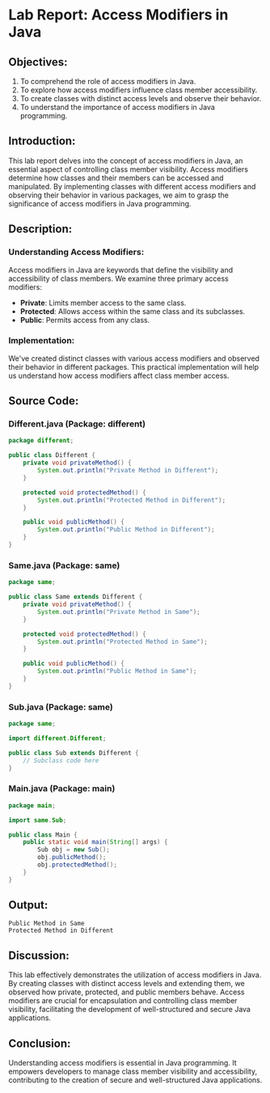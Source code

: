 # Lab Report: Access Modifiers in Java

## Objectives:
1. To comprehend the role of access modifiers in Java.
2. To explore how access modifiers influence class member accessibility.
3. To create classes with distinct access levels and observe their behavior.
4. To understand the importance of access modifiers in Java programming.

## Introduction:
This lab report delves into the concept of access modifiers in Java, an essential aspect of controlling class member visibility. Access modifiers determine how classes and their members can be accessed and manipulated. By implementing classes with different access modifiers and observing their behavior in various packages, we aim to grasp the significance of access modifiers in Java programming.

## Description:

### Understanding Access Modifiers:
Access modifiers in Java are keywords that define the visibility and accessibility of class members. We examine three primary access modifiers:

- **Private**: Limits member access to the same class.
- **Protected**: Allows access within the same class and its subclasses.
- **Public**: Permits access from any class.

### Implementation:
We've created distinct classes with various access modifiers and observed their behavior in different packages. This practical implementation will help us understand how access modifiers affect class member access.

## Source Code:

### Different.java (Package: different)
```java
package different;

public class Different {
    private void privateMethod() {
        System.out.println("Private Method in Different");
    }

    protected void protectedMethod() {
        System.out.println("Protected Method in Different");
    }

    public void publicMethod() {
        System.out.println("Public Method in Different");
    }
}
```

### Same.java (Package: same)
```java
package same;

public class Same extends Different {
    private void privateMethod() {
        System.out.println("Private Method in Same");
    }

    protected void protectedMethod() {
        System.out.println("Protected Method in Same");
    }

    public void publicMethod() {
        System.out.println("Public Method in Same");
    }
}
```

### Sub.java (Package: same)
```java
package same;

import different.Different;

public class Sub extends Different {
    // Subclass code here
}
```

### Main.java (Package: main)
```java
package main;

import same.Sub;

public class Main {
    public static void main(String[] args) {
        Sub obj = new Sub();
        obj.publicMethod();
        obj.protectedMethod();
    }
}
```

## Output:
```
Public Method in Same
Protected Method in Different
```

## Discussion:
This lab effectively demonstrates the utilization of access modifiers in Java. By creating classes with distinct access levels and extending them, we observed how private, protected, and public members behave. Access modifiers are crucial for encapsulation and controlling class member visibility, facilitating the development of well-structured and secure Java applications.

## Conclusion:
Understanding access modifiers is essential in Java programming. It empowers developers to manage class member visibility and accessibility, contributing to the creation of secure and well-structured Java applications.